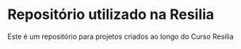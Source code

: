 # Repositório utilizado na Resilia

Este é um repositório para projetos criados ao longo do Curso Resilia
